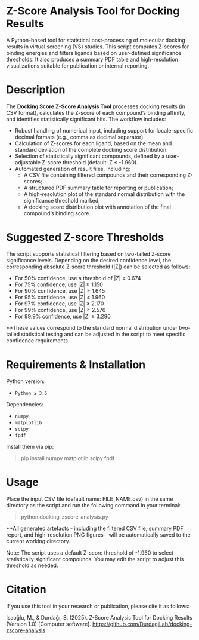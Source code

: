 # Z-Score Analysis Tool for Docking Results
A Python-based tool for statistical post-processing of molecular docking results in virtual screening (VS) studies. This script computes Z-scores for binding energies and filters ligands based on user-defined significance thresholds. It also produces a summary PDF table and high-resolution visualizations suitable for publication or internal reporting.

# Description
The **Docking Score Z-Score Analysis Tool** processes docking results (in CSV format), calculates the Z-score of each compound’s binding affinity, and identifies statistically significant hits. The workflow includes:

- Robust handling of numerical input, including support for locale-specific decimal formats (e.g., comma as decimal separator).
- Calculation of Z-scores for each ligand, based on the mean and standard deviation of the complete docking score distribution.
- Selection of statistically significant compounds, defined by a user-adjustable Z-score threshold (default: Z ≤ -1.960).
- Automated generation of result files, including:
  - A CSV file containing filtered compounds and their corresponding Z-scores;
  - A structured PDF summary table for reporting or publication;
  - A high-resolution plot of the standard normal distribution with the significance threshold marked;
  - A docking score distribution plot with annotation of the final compound’s binding score.

# Suggested Z-score Thresholds
The script supports statistical filtering based on two-tailed Z-score significance levels. Depending on the desired confidence level, the corresponding absolute Z-score threshold (|Z|) can be selected as follows:

- For 50% confidence, use a threshold of |Z| ≥ 0.674
- For 75% confidence, use |Z| ≥ 1.150
- For 90% confidence, use |Z| ≥ 1.645
- For 95% confidence, use |Z| ≥ 1.960
- For 97% confidence, use |Z| ≥ 2.170
- For 99% confidence, use |Z| ≥ 2.576
- For 99.9% confidence, use |Z| ≥ 3.290

**These values correspond to the standard normal distribution under two-tailed statistical testing and can be adjusted in the script to meet specific confidence requirements.

# Requirements & Installation

Python version:
- `Python ≥ 3.6`

Dependencies:
- `numpy`  
- `matplotlib`  
- `scipy`  
- `fpdf`

Install them via pip:

> pip install numpy matplotlib scipy fpdf

# Usage
Place the input CSV file (default name: FILE_NAME.csv) in the same directory as the script and run the following command in your terminal:

> python docking-zscore-analysis.py

**All generated artefacts - including the filtered CSV file, summary PDF report, and high-resolution PNG figures - will be automatically saved to the current working directory.

Note: The script uses a default Z-score threshold of -1.960 to select statistically significant compounds. You may edit the script to adjust this threshold as needed.

# Citation
If you use this tool in your research or publication, please cite it as follows:

Isaoğlu, M., & Durdağı, S. (2025). Z-Score Analysis Tool for Docking Results (Version 1.0) [Computer software]. https://github.com/DurdagiLab/docking-zscore-analysis
